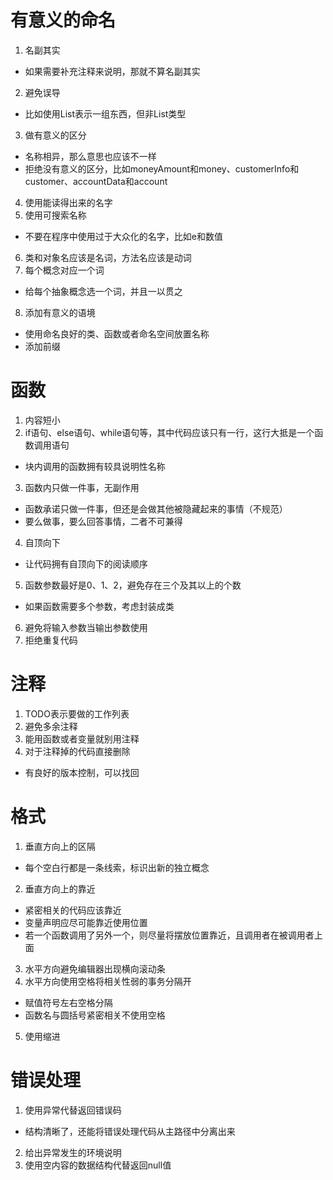 # 有意义的命名
1. 名副其实
  - 如果需要补充注释来说明，那就不算名副其实
2. 避免误导
  - 比如使用List表示一组东西，但非List类型
3. 做有意义的区分
  - 名称相异，那么意思也应该不一样
  - 拒绝没有意义的区分，比如moneyAmount和money、customerInfo和customer、accountData和account
4. 使用能读得出来的名字
5. 使用可搜索名称
  - 不要在程序中使用过于大众化的名字，比如e和数值
6. 类和对象名应该是名词，方法名应该是动词
7. 每个概念对应一个词
  - 给每个抽象概念选一个词，并且一以贯之
8. 添加有意义的语境
  - 使用命名良好的类、函数或者命名空间放置名称
  - 添加前缀

# 函数
1. 内容短小
2. if语句、else语句、while语句等，其中代码应该只有一行，这行大抵是一个函数调用语句
  - 块内调用的函数拥有较具说明性名称
3. 函数内只做一件事，无副作用
  - 函数承诺只做一件事，但还是会做其他被隐藏起来的事情（不规范）
  - 要么做事，要么回答事情，二者不可兼得
4. 自顶向下
  - 让代码拥有自顶向下的阅读顺序
5. 函数参数最好是0、1、2，避免存在三个及其以上的个数
  - 如果函数需要多个参数，考虑封装成类
6. 避免将输入参数当输出参数使用
7. 拒绝重复代码

# 注释
1. TODO表示要做的工作列表
2. 避免多余注释
3. 能用函数或者变量就别用注释
4. 对于注释掉的代码直接删除
  - 有良好的版本控制，可以找回

# 格式
1. 垂直方向上的区隔
  - 每个空白行都是一条线索，标识出新的独立概念
2. 垂直方向上的靠近
  - 紧密相关的代码应该靠近
  - 变量声明应尽可能靠近使用位置
  - 若一个函数调用了另外一个，则尽量将摆放位置靠近，且调用者在被调用者上面
3. 水平方向避免编辑器出现横向滚动条
4. 水平方向使用空格将相关性弱的事务分隔开
  - 赋值符号左右空格分隔
  - 函数名与圆括号紧密相关不使用空格
5. 使用缩进

# 错误处理
1. 使用异常代替返回错误码
  - 结构清晰了，还能将错误处理代码从主路径中分离出来
2. 给出异常发生的环境说明
3. 使用空内容的数据结构代替返回null值